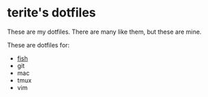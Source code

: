 # terite's dotfiles
These are my dotfiles. There are many like them, but these are mine.

These are dotfiles for:

* [fish](http://fishshell.com/)
* git
* mac
* tmux
* vim
